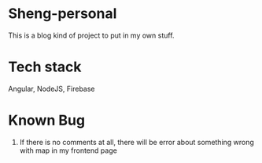 # Sheng-personal

This is a blog kind of project to put in my own stuff.

# Tech stack

Angular, NodeJS, Firebase

# Known Bug

1. If there is no comments at all, there will be error about something wrong with map in my frontend page
